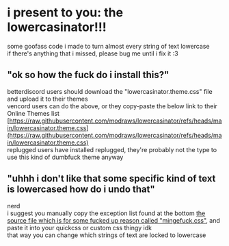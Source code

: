 # i present to you: the lowercasinator!!!   
some goofass code i made to turn almost every string of text lowercase   
if there's anything that i missed, please bug me until i fix it :3

## "ok so how the fuck do i install this?"
betterdiscord users should download the "lowercasinator.theme.css" file and upload it to their themes   
vencord users can do the above, or they copy-paste the below link to their Online Themes list   
[https://raw.githubusercontent.com/modraws/lowercasinator/refs/heads/main/lowercasinator.theme.css](https://raw.githubusercontent.com/modraws/lowercasinator/refs/heads/main/lowercasinator.theme.css)   
replugged users have installed replugged, they're probably not the type to use this kind of dumbfuck theme anyway   
## "uhhh i don't like that some specific kind of text is lowercased how do i undo that"   
nerd   
i suggest you manually copy the exception list found at the bottom [the source file which is for some fucked up reason called "mingefuck.css"](https://github.com/modraws/lowercasinator/blob/main/mingefuck.css), and paste it into your quickcss or custom css thingy idk  
that way you can change which strings of text are locked to lowercase   
